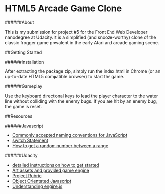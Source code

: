 # HTML5 Arcade Game Clone

######About

This is my submission for project #5 for the Front End Web Developer nanodegree at Udacity. It is a simplified (and snooze-worthy) clone of the classic frogger game prevalent in the early Atari and arcade gaming scene.

##Getting Started

######Installation

After extracting the package zip, simply run the index.html in Chrome (or an up-to-date HTML5 compatible browser) to start the game.

######Gameplay

Use the keyboard directional keys to lead the player character to the water line without colliding with the enemy bugs. If you are hit by an enemy bug, the game is reset. 

##Resources

######Javascript

- [Commonly accepted naming conventions for JavaScript](https://www.quora.com/What-are-commonly-accepted-naming-conventions-for-JavaScript-programming-language )
- [switch Statement](https://developer.mozilla.org/en/docs/Web/JavaScript/Reference/Statements/switch)
- [How to get a random number between a range](https://www.codecademy.com/forum_questions/5198adbdbbeddf9726000700)

######Udacity
- [detailed instructions on how to get started](https://docs.google.com/document/d/1v01aScPjSWCCWQLIpFqvg3-vXLH2e8_SZQKC8jNO0Dc/pub?embedded=true)
- [Art assets and provided game engine](https://github.com/udacity/frontend-nanodegree-arcade-game)
- [Project Rubric](https://review.udacity.com/#!/projects/2696458597/rubric)
- [Object Orientated Javascript](https://www.udacity.com/course/viewer#!/c-ud015-nd)
- [Understanding engine.js](https://plus.google.com/u/0/events/cupbs3pbne7qkuqok4g0ldhntic?authkey=COGW25b5jbv3-AE)
